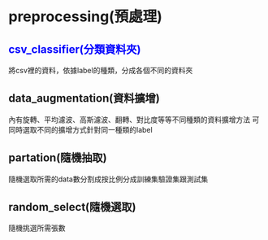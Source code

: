 # preprocessing(預處理)

## <font color=#0000FF>csv_classifier(分類資料夾)</font>
將csv裡的資料，依據label的種類，分成各個不同的資料夾

## data_augmentation(資料擴增)
內有旋轉、平均濾波、高斯濾波、翻轉、對比度等等不同種類的資料擴增方法
可同時選取不同的擴增方式針對同一種類的label

## partation(隨機抽取)
隨機選取所需的data數分割成按比例分成訓練集驗證集跟測試集

## random_select(隨機選取)
隨機挑選所需張數
